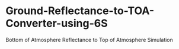 # Ground-Reflectance-to-TOA-Converter-using-6S
Bottom of Atmosphere Reflectance to Top of Atmosphere Simulation
